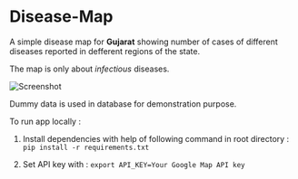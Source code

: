# Disease-Map

A simple disease map for **Gujarat** showing number of cases of different 
diseases reported in defferent regions of the state.

The map is only about *infectious* diseases.

![Screenshot](dm.png)

Dummy data is used in database for demonstration purpose.

To run app locally :

1. Install dependencies with help of following command in root directory  :
    `pip install -r requirements.txt`

2. Set API key with : `export API_KEY=Your Google Map API key`
  
